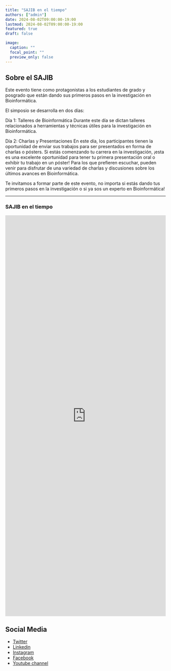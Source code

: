 ```yaml
---
title: "SAJIB en el tiempo"
authors: ["admin"]
date: 2024-08-02T09:00:00-19:00
lastmod: 2024-08-02T09:00:00-19:00
featured: true
draft: false

image:
  caption: ""
  focal_point: ""
  preview_only: false
---
```


## Sobre el SAJIB
Este evento tiene como protagonistas a los estudiantes de grado y posgrado que están dando sus primeros pasos en la investigación en Bioinformática.

El simposio se desarrolla en dos días:

Día 1: Talleres de Bioinformática
Durante este día se dictan talleres relacionados a herramientas y técnicas útiles para la investigación en Bioinformática.

Día 2: Charlas y Presentaciones
En este día, los participantes tienen la oportunidad de enviar sus trabajos para ser presentados en forma de charlas o pósters. Si estás comenzando tu carrera en la investigación, ¡esta es una excelente oportunidad para tener tu primera presentación oral o exhibir tu trabajo en un póster! Para los que prefieren escuchar, pueden venir para disfrutar de una variedad de charlas y discusiones sobre los últimos avances en Bioinformática. 

Te invitamos a formar parte de este evento, no importa si estás dando tus primeros pasos en la investigación o si ya sos un experto en Bioinformática!

---
### SAJIB en el tiempo
<div style="width: 100%;">
<div style="position: relative; padding-bottom: 250%; padding-top: 0; height: 0;"><iframe title="SAJIB en el tiempo" frameborder="0" width="800" height="2000" style="position: absolute; top: 0; left: 0; width: 100%; height: 100%;" src="https://view.genial.ly/6634149fa814b20014a76809" type="text/html" allowscriptaccess="always" allowfullscreen="true" scrolling="yes" allownetworking="all"></iframe> 
</div> 
</div>

## Social Media
- [Twitter](https://twitter.com/rsgargentina)
- [Linkedin](https://www.linkedin.com/in/iscb-sc-rsgargentina-053599214/)
- [Instagram](https://www.instagram.com/rsg_arg/)
- [Facebook](https://www.facebook.com/RSGArgentina/)
- [Youtube channel](https://www.youtube.com/channel/UCVQA_t8dR5xownEu5NI9S0w/featured)